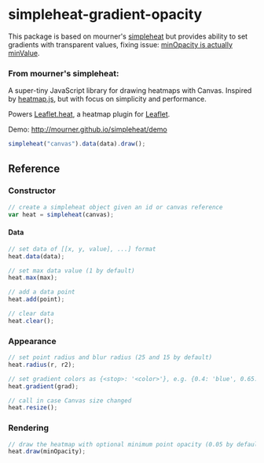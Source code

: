 # simpleheat-gradient-opacity

This package is based on mourner's [simpleheat](https://github.com/mourner/simpleheat) but provides ability to set gradients with transparent values, fixing issue: [minOpacity is actually minValue](https://github.com/mourner/simpleheat/issues/31).

### From mourner's simpleheat:  
A super-tiny JavaScript library for drawing heatmaps with Canvas.
Inspired by [heatmap.js](https://github.com/pa7/heatmap.js), but with focus on simplicity and performance.

Powers [Leaflet.heat](https://github.com/Leaflet/Leaflet.heat), a heatmap plugin for [Leaflet](http://leafletjs.com).

Demo: http://mourner.github.io/simpleheat/demo

```js
simpleheat("canvas").data(data).draw();
```

## Reference

### Constructor

```js
// create a simpleheat object given an id or canvas reference
var heat = simpleheat(canvas);
```

#### Data

```js
// set data of [[x, y, value], ...] format
heat.data(data);

// set max data value (1 by default)
heat.max(max);

// add a data point
heat.add(point);

// clear data
heat.clear();
```

### Appearance

```js
// set point radius and blur radius (25 and 15 by default)
heat.radius(r, r2);

// set gradient colors as {<stop>: '<color>'}, e.g. {0.4: 'blue', 0.65: 'lime', 1: 'red'}
heat.gradient(grad);

// call in case Canvas size changed
heat.resize();
```

### Rendering

```js
// draw the heatmap with optional minimum point opacity (0.05 by default)
heat.draw(minOpacity);
```
